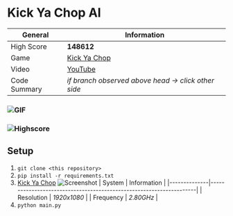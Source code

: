 # Kick Ya Chop AI
| General           | Information                                                         |
|--------------     |---------------------------------------------------------------------|
| High Score        | **148612**                                                          |
| Game              | [Kick Ya Chop](https://www.addictinggames.com/clicker/kick-ya-chop) |
| Video             | [YouTube](https://youtu.be/FtH4Y9FFi3Q)                             |
| Code Summary      | *if branch observed above head &rarr; click other side*             |
### ![GIF](https://media.giphy.com/media/RVNPPwQIdXbc9SiGtQ/giphy.gif)
### ![Highscore](https://user-images.githubusercontent.com/97115586/162402747-0c37376c-6ba6-4ebc-9ebe-38dfeef0ea3a.png)
## Setup
1. `git clone <this repository>`
2. `pip install -r requirements.txt`
3. [Kick Ya Chop](https://www.addictinggames.com/clicker/kick-ya-chop)
  ![Screenshot](https://user-images.githubusercontent.com/97115586/162406068-deba4980-4430-4cd5-b7a0-b2b9dda00d58.png)
    | System       | Information                                                         |
    |--------------|---------------------------------------------------------------------|
    | Resolution   | *1920x1080*                                                         |
    | Frequency    | *2.80GHz*                                                           |   
4. `python main.py`
